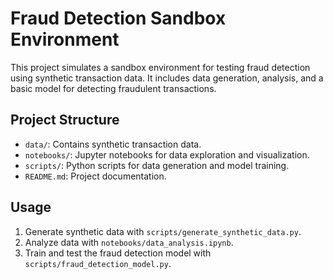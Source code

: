 # Fraud Detection Sandbox Environment

This project simulates a sandbox environment for testing fraud detection using synthetic transaction data. It includes data generation, analysis, and a basic model for detecting fraudulent transactions.

## Project Structure
- `data/`: Contains synthetic transaction data.
- `notebooks/`: Jupyter notebooks for data exploration and visualization.
- `scripts/`: Python scripts for data generation and model training.
- `README.md`: Project documentation.

## Usage
1. Generate synthetic data with `scripts/generate_synthetic_data.py`.
2. Analyze data with `notebooks/data_analysis.ipynb`.
3. Train and test the fraud detection model with `scripts/fraud_detection_model.py`.
